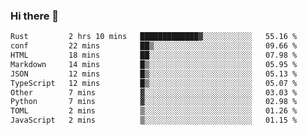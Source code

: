 ### Hi there 👋
<!--START_SECTION:waka-->

```txt
Rust         2 hrs 10 mins   █████████████▓░░░░░░░░░░░   55.16 %
conf         22 mins         ██▒░░░░░░░░░░░░░░░░░░░░░░   09.66 %
HTML         18 mins         ██░░░░░░░░░░░░░░░░░░░░░░░   07.98 %
Markdown     14 mins         █▒░░░░░░░░░░░░░░░░░░░░░░░   05.95 %
JSON         12 mins         █▒░░░░░░░░░░░░░░░░░░░░░░░   05.13 %
TypeScript   12 mins         █▒░░░░░░░░░░░░░░░░░░░░░░░   05.07 %
Other        7 mins          ▓░░░░░░░░░░░░░░░░░░░░░░░░   03.03 %
Python       7 mins          ▓░░░░░░░░░░░░░░░░░░░░░░░░   02.98 %
TOML         2 mins          ▒░░░░░░░░░░░░░░░░░░░░░░░░   01.26 %
JavaScript   2 mins          ▒░░░░░░░░░░░░░░░░░░░░░░░░   01.15 %
```

<!--END_SECTION:waka-->

<!--
**YoganshSharma/YoganshSharma** is a ✨ _special_ ✨ repository because its `README.md` (this file) appears on your GitHub profile.

Here are some ideas to get you started:

- 🔭 I’m currently working on ...
- 🌱 I’m currently learning ...
- 👯 I’m looking to collaborate on ...
- 🤔 I’m looking for help with ...
- 💬 Ask me about ...
- 📫 How to reach me: ...
- 😄 Pronouns: ...
- ⚡ Fun fact: ...
-->

